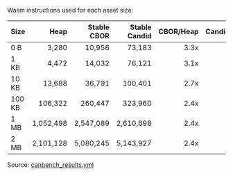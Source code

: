 Wasm instructions used for each asset size:

| Size | Heap | Stable CBOR | Stable Candid | CBOR/Heap | Candid/Heap |
|------|-----:|------------:|--------------:|----------:|------------:|
| 0 B | 3,280 | 10,956 | 73,183 | 3.3x | 22.3x |
| 1 KB | 4,472 | 14,032 | 76,121 | 3.1x | 17.0x |
| 10 KB | 13,688 | 36,791 | 100,401 | 2.7x | 7.3x |
| 100 KB | 106,322 | 260,447 | 323,960 | 2.4x | 3.0x |
| 1 MB | 1,052,498 | 2,547,089 | 2,610,698 | 2.4x | 2.5x |
| 2 MB | 2,101,128 | 5,080,245 | 5,143,927 | 2.4x | 2.4x |

Source: [canbench_results.yml](./canbench_results.yml)

